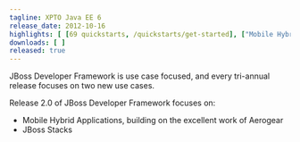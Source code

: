 ```yaml
---
tagline: XPTO Java EE 6
release_date: 2012-10-16
highlights: [ [69 quickstarts, /quickstarts/get-started], ["Mobile Hybrid", "http://community.jboss.org/wiki/GetStartedWithHybridApplicationFrameworks"], ["JBoss Stacks", /stack/stacks] ]
downloads: [ ]
released: true
---
```


JBoss Developer Framework is use case focused, and every tri-annual release focuses on two new use cases.

Release 2.0 of JBoss Developer Framework focuses on:

* Mobile Hybrid Applications, building on the excellent work of Aerogear
* JBoss Stacks
